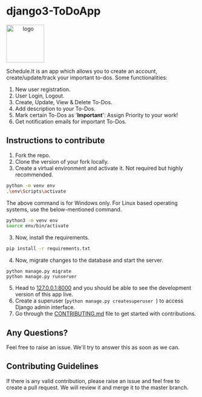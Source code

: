 # django3-ToDoApp

<img style="text-align: center;" height="100" src="https://scheduleit.pythonanywhere.com/static/notes/Logo.png" width="100" alt="logo"/>

Schedule.It is an app which allows you to create an account, create/update/track your important to-dos.
Some functionalities:
1. New user registration.
2. User Login, Logout.
3. Create, Update, View & Delete To-Dos.
4. Add description to your To-Dos.
5. Mark certain To-Dos as '**Important**': Assign Priority to your work!
6. Get notification emails for important To-Dos.

## Instructions to contribute
1. Fork the repo.
2. Clone the version of your fork locally.
3. Create a virtual environment and activate it. Not required but highly recommended. 
```bash
python -m venv env
.\env\Scripts\activate
```
The above command is for Windows only. For Linux based operating systems, use the below-mentioned command. 
```bash
python3 -m venv env
source env/bin/activate
```
3. Now, install the requirements. 
```bash
pip install -r requirements.txt
```
4. Now, migrate changes to the database and start the server. 
```
python manage.py migrate
python manage.py runserver
```
5. Head to [127.0.0.1:8000](http://127.0.0.1:8000/) and you should be able to see the development version of this app live. 
6. Create a superuser (```python manage.py createsuperuser ```) to access Django admin interface.
7. Go through the [CONTRIBUTING.md](CONTRIBUTING.md) file to get started with contributions.


## Any Questions?
Feel free to raise an issue. We'll try to answer this as soon as we can. 

## Contributing Guidelines
If there is any valid contribution, please raise an issue and feel free to create a pull request. We will review it and merge it to the master branch. 
